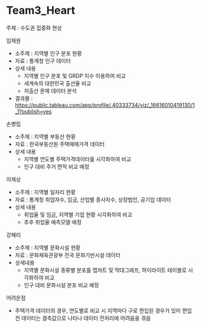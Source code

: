 # Team3_Heart

주제 : 수도권 집중화 현상

임재원
- 소주제 : 지역별 인구 분포 현황
- 자료 : 통계청 인구 데이터
- 상세 내용
  - 지역별 인구 분포 및 GRDP 지수 이용하여 비교
  - 세계속의 대한민국 출산율 비교
  - 저출산 문제 데이터 분석
- 결과물 : https://public.tableau.com/app/profile/.40333734/viz/_16616010419130/1_1?publish=yes

손병립 
- 소주제 : 지역별 부동산 현황
- 자료 : 한국부동산원 주택매매가격 데이터
- 상세 내용
  - 지역별 연도별 주택가격데이터를 시각화하여 비교
  - 인구 대비 주거 면적 비교 예정

이재상
- 소주제 : 지역별 일자리 현황
- 자료 : 통계청 취업자수, 임금, 산업별 종사자수, 상장법인, 공기업 데이터
- 상세 내용
  - 취업율 및 임금, 지역별 기업 현황 시각화하여 비교
  - 추후 취업율 예측모델 예정

강혜리
- 소주제 : 지역별 문화시설 현황
- 자료 : 문화체육관광부 전국 문화기반시설 데이터
- 상세내용
  - 지역별 문화시설 종류별 분포를 맵차트 및 막대그래프, 하이라이트 테이블로 시각화하여 비교
  - 인구 대비 문화시설 분포 비교 예정 

어려운점
- 주택가격 데이터의 경우, 연도별로 비교 시 지역마다 구로 편입된 경우가 있어 편입 전 데이터는 결측값으로 나타나 데이터 전처리에 어려움을 겪음
